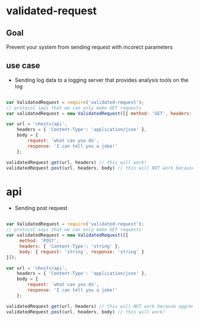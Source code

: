 # validated-request

## Goal
Prevent your system from sending request with incorect parameters

## use case
* Sending log data to a logging server that provides analysis tools on the log

```javascript

var ValidatedRequest = require('validated-request');
// protocol says that we can only make GET requests
var validatedRequest = new ValidatedRequest([{ method: 'GET', headers: { 'Content-Type': 'string' } }]);

var url = '<host>/api',
    headers = { 'Content-Type': 'application/json' },
    body = {
        request: 'what can you do',
        response: 'I can tell you a joke!'
    };

validatedRequest.get(url, headers) // this will work!
validatedRequest.post(url, headers, body) // this will NOT work because aggrement is that the system should only make GET requests

```
# api
* Sending post request
```javascript

var ValidatedRequest = require('validated-request');
// protocol says that we can only make GET requests
var validatedRequest = new ValidatedRequest([{
     method: 'POST',
     headers: { 'Content-Type': 'string' },
     body: { request: 'string', response: 'string' }
}]);

var url = '<host>/api',
    headers = { 'Content-Type': 'application/json' },
    body = {
        request: 'what can you do',
        response: 'I can tell you a joke!'
    };

validatedRequest.get(url, headers) // this will NOT work because aggrement is that the system should only make POST requests
validatedRequest.post(url, headers, body) // this will work!

```